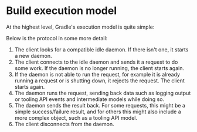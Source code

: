 # Build execution model

At the highest level, Gradle's execution model is quite simple:

Below is the protocol in some more detail:

1. The client looks for a compatible idle daemon. If there isn't one, it starts a new daemon.
2. The client connects to the idle daemon and sends it a request to do some work. If the daemon is no longer running, the client starts again.
3. If the daemon is not able to run the request, for example it is already running a request or is shutting down, it rejects the request. The client starts again.
4. The daemon runs the request, sending back data such as logging output or tooling API events and intermediate models while doing so.
5. The daemon sends the result back. For some requests, this might be a simple success/failure result, and for others this might also include a more complex object, such as a tooling API model.
6. The client disconnects from the daemon.


